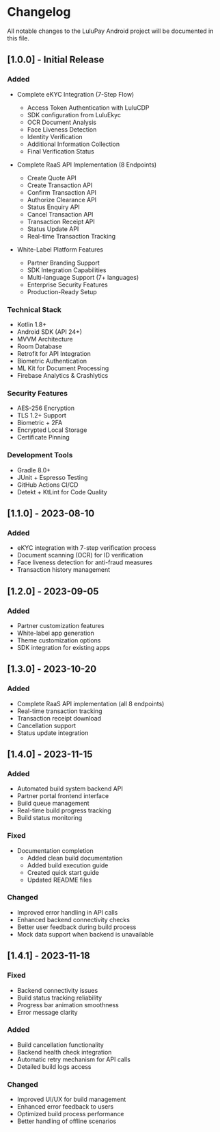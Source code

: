 # Changelog

All notable changes to the LuluPay Android project will be documented in this file.

## [1.0.0] - Initial Release

### Added
- Complete eKYC Integration (7-Step Flow)
  - Access Token Authentication with LuluCDP
  - SDK configuration from LuluEkyc
  - OCR Document Analysis
  - Face Liveness Detection
  - Identity Verification
  - Additional Information Collection
  - Final Verification Status

- Complete RaaS API Implementation (8 Endpoints)
  - Create Quote API
  - Create Transaction API
  - Confirm Transaction API
  - Authorize Clearance API
  - Status Enquiry API
  - Cancel Transaction API
  - Transaction Receipt API
  - Status Update API
  - Real-time Transaction Tracking

- White-Label Platform Features
  - Partner Branding Support
  - SDK Integration Capabilities
  - Multi-language Support (7+ languages)
  - Enterprise Security Features
  - Production-Ready Setup

### Technical Stack
- Kotlin 1.8+
- Android SDK (API 24+)
- MVVM Architecture
- Room Database
- Retrofit for API Integration
- Biometric Authentication
- ML Kit for Document Processing
- Firebase Analytics & Crashlytics

### Security Features
- AES-256 Encryption
- TLS 1.2+ Support
- Biometric + 2FA
- Encrypted Local Storage
- Certificate Pinning

### Development Tools
- Gradle 8.0+
- JUnit + Espresso Testing
- GitHub Actions CI/CD
- Detekt + KtLint for Code Quality

## [1.1.0] - 2023-08-10

### Added
- eKYC integration with 7-step verification process
- Document scanning (OCR) for ID verification
- Face liveness detection for anti-fraud measures
- Transaction history management

## [1.2.0] - 2023-09-05

### Added
- Partner customization features
- White-label app generation
- Theme customization options
- SDK integration for existing apps

## [1.3.0] - 2023-10-20

### Added
- Complete RaaS API implementation (all 8 endpoints)
- Real-time transaction tracking
- Transaction receipt download
- Cancellation support
- Status update integration

## [1.4.0] - 2023-11-15

### Added
- Automated build system backend API
- Partner portal frontend interface
- Build queue management
- Real-time build progress tracking
- Build status monitoring

### Fixed
- Documentation completion
  - Added clean build documentation
  - Added build execution guide
  - Created quick start guide
  - Updated README files

### Changed
- Improved error handling in API calls
- Enhanced backend connectivity checks
- Better user feedback during build process
- Mock data support when backend is unavailable

## [1.4.1] - 2023-11-18

### Fixed
- Backend connectivity issues
- Build status tracking reliability
- Progress bar animation smoothness
- Error message clarity

### Added
- Build cancellation functionality
- Backend health check integration
- Automatic retry mechanism for API calls
- Detailed build logs access

### Changed
- Improved UI/UX for build management
- Enhanced error feedback to users
- Optimized build process performance
- Better handling of offline scenarios 